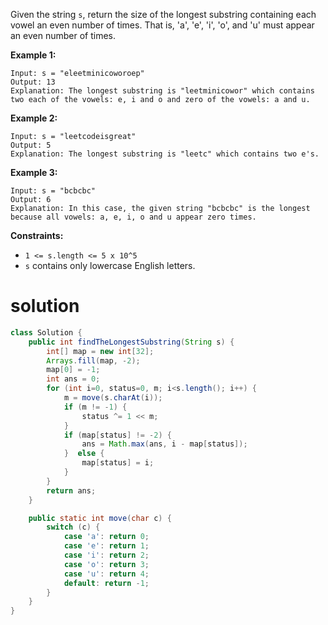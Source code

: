 Given the string `s`, return the size of the longest substring containing each vowel an even number of times. That is, 'a', 'e', 'i', 'o', and 'u' must appear an even number of times.

 

**Example 1:**

```
Input: s = "eleetminicoworoep"
Output: 13
Explanation: The longest substring is "leetminicowor" which contains two each of the vowels: e, i and o and zero of the vowels: a and u.
```

**Example 2:**

```
Input: s = "leetcodeisgreat"
Output: 5
Explanation: The longest substring is "leetc" which contains two e's.
```

**Example 3:**

```
Input: s = "bcbcbc"
Output: 6
Explanation: In this case, the given string "bcbcbc" is the longest because all vowels: a, e, i, o and u appear zero times.
```

 

**Constraints:**

- `1 <= s.length <= 5 x 10^5`
- `s` contains only lowercase English letters.

# solution

```java
class Solution {
    public int findTheLongestSubstring(String s) {
        int[] map = new int[32];
        Arrays.fill(map, -2);
        map[0] = -1;
        int ans = 0;
        for (int i=0, status=0, m; i<s.length(); i++) {
            m = move(s.charAt(i));
            if (m != -1) {
                status ^= 1 << m;
            }
            if (map[status] != -2) {
                ans = Math.max(ans, i - map[status]);
            }  else {
                map[status] = i;
            }
        }
        return ans;
    }

    public static int move(char c) {
        switch (c) {
            case 'a': return 0;
            case 'e': return 1;
            case 'i': return 2;
            case 'o': return 3;
            case 'u': return 4;
            default: return -1;
        }
    }
}
```

